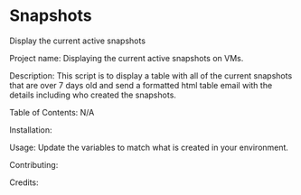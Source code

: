 # Snapshots

Display the current active snapshots



Project name: Displaying the current active snapshots on VMs.

Description: This script is to display a table with all of the current snapshots that are over 7 days old and send a formatted html table email with the details including who created the snapshots.

Table of Contents: N/A

Installation: 

Usage: Update the variables to match what is created in your environment.

Contributing: 

Credits: 
